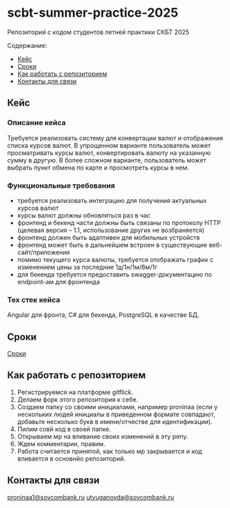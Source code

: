 # scbt-summer-practice-2025
Репозиторий с кодом студентов летней практики СКБТ 2025

Содержание:
- [Кейс](#кейс)
- [Сроки](#сроки)
- [Как работать с репозиторием](#как-работать-с-репозиторием)
- [Контакты для связи](#контакты-для-связи)

## Кейс
### Описание кейса
Требуется реализовать систему для конвертации валют и отображения списка курсов валют. В упрощенном варианте пользователь может просматривать курсы валют, конвертировать валюту на указанную сумму в другую. В более сложном варианте, пользователь может выбрать пункт обмена по карте и просмотреть курсы в нем.
### Функциональные требования
- требуется реализовать интеграцию для получения актуальных курсов валют
- курсы валют должны обновляться раз в час
- фронтенд и бекенд части должны быть связаны по протоколу HTTP (целевая версия – 1.1, использование других не возбраняется)
- фронтенд должен быть адаптивен для мобильных устройств
- фронтенд может быть в дальнейшем встроен в существующие веб-сайт/приложения
- помимо текущего курса валюты, требуется отображать график с изменением цены за последние 1д/1н/1м/6м/1г
- для бекенда требуется предоставить swagger-документацию по endpoint-ам для фронтенда
### Тех стек кейса
Angular для фронта, C# для бекенда, PostgreSQL в качестве БД.
## Сроки
[Сроки](сроки.png)
## Как работать с репозиторием
1. Регистрируемся на платформе gitflick.
2. Делаем форк этого репозитория к себе.
3. Создаем папку со своими инициалами, например proninaa (если у нескольких людей инициалы в приведенном формате совпадают, добавьте несколько букв в имени/отчестве для идентификации).
4. Пилим совй код в своей папке.
5. Открываем мр на вливание своих изменений в эту репу.
6. Ждем комментарии, правим.
7. Работа считается принятой, как только мр закрывается и код вливается в основнйо репозиторий.
## Контакты для связи
proninaa1@sovcombank.ru
utyuganovda@sovcombank.ru